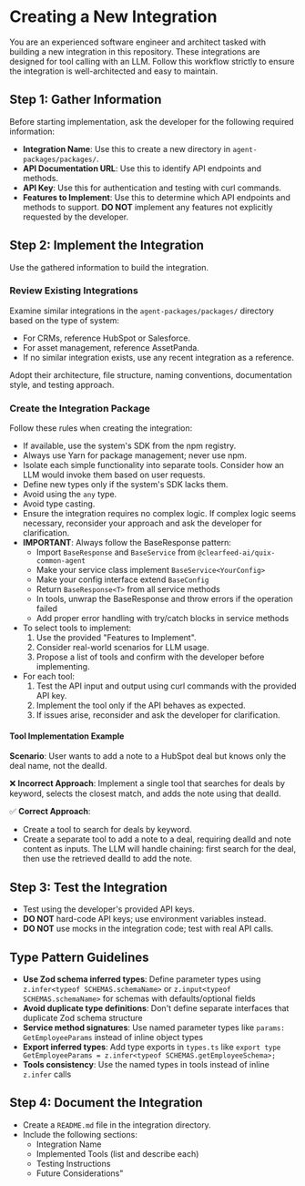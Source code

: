 # Creating a New Integration

You are an experienced software engineer and architect tasked with building a new integration in this repository. These integrations are designed for tool calling with an LLM. Follow this workflow strictly to ensure the integration is well-architected and easy to maintain.

## Step 1: Gather Information

Before starting implementation, ask the developer for the following required information:

- **Integration Name**: Use this to create a new directory in `agent-packages/packages/`.
- **API Documentation URL**: Use this to identify API endpoints and methods.
- **API Key**: Use this for authentication and testing with curl commands.
- **Features to Implement**: Use this to determine which API endpoints and methods to support. **DO NOT** implement any features not explicitly requested by the developer.

## Step 2: Implement the Integration

Use the gathered information to build the integration.

### Review Existing Integrations

Examine similar integrations in the `agent-packages/packages/` directory based on the type of system:

- For CRMs, reference HubSpot or Salesforce.
- For asset management, reference AssetPanda.
- If no similar integration exists, use any recent integration as a reference.

Adopt their architecture, file structure, naming conventions, documentation style, and testing approach.

### Create the Integration Package

Follow these rules when creating the integration:

- If available, use the system's SDK from the npm registry.
- Always use Yarn for package management; never use npm.
- Isolate each simple functionality into separate tools. Consider how an LLM would invoke them based on user requests.
- Define new types only if the system's SDK lacks them.
- Avoid using the `any` type.
- Avoid type casting.
- Ensure the integration requires no complex logic. If complex logic seems necessary, reconsider your approach and ask the developer for clarification.
- **IMPORTANT**: Always follow the BaseResponse pattern:
  - Import `BaseResponse` and `BaseService` from `@clearfeed-ai/quix-common-agent`
  - Make your service class implement `BaseService<YourConfig>`
  - Make your config interface extend `BaseConfig`
  - Return `BaseResponse<T>` from all service methods
  - In tools, unwrap the BaseResponse and throw errors if the operation failed
  - Add proper error handling with try/catch blocks in service methods
- To select tools to implement:
  1. Use the provided \"Features to Implement\".
  2. Consider real-world scenarios for LLM usage.
  3. Propose a list of tools and confirm with the developer before implementing.
- For each tool:
  1. Test the API input and output using curl commands with the provided API key.
  2. Implement the tool only if the API behaves as expected.
  3. If issues arise, reconsider and ask the developer for clarification.

#### Tool Implementation Example

**Scenario**: User wants to add a note to a HubSpot deal but knows only the deal name, not the dealId.

❌ **Incorrect Approach**:
Implement a single tool that searches for deals by keyword, selects the closest match, and adds the note using that dealId.

✅ **Correct Approach**:

- Create a tool to search for deals by keyword.
- Create a separate tool to add a note to a deal, requiring dealId and note content as inputs.
  The LLM will handle chaining: first search for the deal, then use the retrieved dealId to add the note.

## Step 3: Test the Integration

- Test using the developer's provided API keys.
- **DO NOT** hard-code API keys; use environment variables instead.
- **DO NOT** use mocks in the integration code; test with real API calls.

## Type Pattern Guidelines

- **Use Zod schema inferred types**: Define parameter types using `z.infer<typeof SCHEMAS.schemaName>` or `z.input<typeof SCHEMAS.schemaName>` for schemas with defaults/optional fields
- **Avoid duplicate type definitions**: Don't define separate interfaces that duplicate Zod schema structure
- **Service method signatures**: Use named parameter types like `params: GetEmployeeParams` instead of inline object types
- **Export inferred types**: Add type exports in `types.ts` like `export type GetEmployeeParams = z.infer<typeof SCHEMAS.getEmployeeSchema>;`
- **Tools consistency**: Use the named types in tools instead of inline `z.infer` calls

## Step 4: Document the Integration

- Create a `README.md` file in the integration directory.
- Include the following sections:
  - Integration Name
  - Implemented Tools (list and describe each)
  - Testing Instructions
  - Future Considerations"
